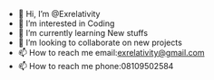 - 👋 Hi, I’m @Exrelativity
- 👀 I’m interested in Coding
- 🌱 I’m currently learning New stuffs
- 💞️ I’m looking to collaborate on new projects
- 📫 How to reach me email:exrelativity@gmail.com
- 📫 How to reach me phone:08109502584

<!---
Exrelativity/Exrelativity is a ✨ special ✨ repository because its `README.md` (this file) appears on your GitHub profile.
You can click the Preview link to take a look at your changes.
--->
